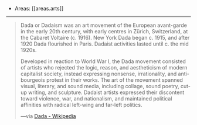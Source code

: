 
- Areas: [[areas.arts]]

---

> Dada or Dadaism was an art movement of the European avant-garde in the early 20th century, with early centres in Zürich, Switzerland, at the Cabaret Voltaire (c. 1916). New York Dada began c. 1915, and after 1920 Dada flourished in Paris. Dadaist activities lasted until c. the mid 1920s.
>
> Developed in reaction to World War I, the Dada movement consisted of artists who rejected the logic, reason, and aestheticism of modern capitalist society, instead expressing nonsense, irrationality, and anti-bourgeois protest in their works. The art of the movement spanned visual, literary, and sound media, including collage, sound poetry, cut-up writing, and sculpture. Dadaist artists expressed their discontent toward violence, war, and nationalism, and maintained political affinities with radical left-wing and far-left politics.
>
> —via [Dada - Wikipedia](https://en.wikipedia.org/wiki/Dada)
